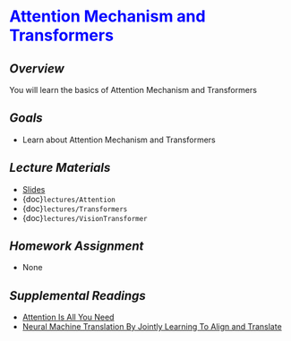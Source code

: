 # <span style="color: blue;"><b>Attention Mechanism and Transformers</b></span>

## *Overview*
You will learn the basics of Attention Mechanism and Transformers

## *Goals*
* Learn about Attention Mechanism and Transformers

## *Lecture Materials*
* [Slides](https://docs.google.com/presentation/d/1ZHuK7TopASFSoyUoELKeCGT8bullhtSLcEkrp4ZueGg/edit?usp=sharing)
* {doc}`lectures/Attention`
* {doc}`lectures/Transformers`
* {doc}`lectures/VisionTransformer`

## *Homework Assignment*
* None

## *Supplemental Readings*
* [Attention Is All You Need](https://arxiv.org/abs/1706.03762)
* [Neural Machine Translation By Jointly Learning To Align and Translate](https://arxiv.org/pdf/1409.0473)